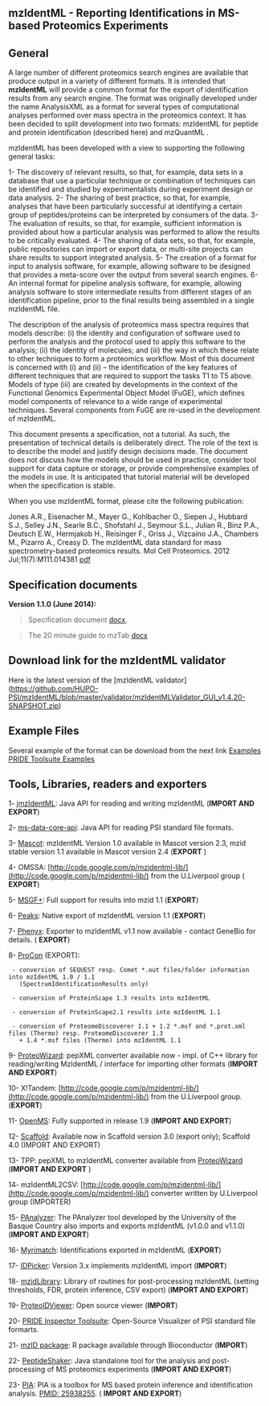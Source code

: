 ## mzIdentML - Reporting Identifications in MS-based Proteomics Experiments


## General

A large number of different proteomics search engines are available that produce output in a variety of different formats. It is intended that **mzIdentML** will provide a common format for the export of identification results from any search engine. The format was originally developed under the name AnalysisXML as a format for several types of computational analyses performed over mass spectra in the proteomics context. It has been decided to split development into two formats: mzIdentML for peptide and protein identification (described here) and mzQuantML .

mzIdentML has been developed with a view to supporting the following general tasks:

 1- The discovery of relevant results, so that, for example, data sets in a database that use a particular technique or combination of techniques can be identified and studied by experimentalists during experiment design or data analysis.
 2- The sharing of best practice, so that, for example, analyses that have been particularly successful at identifying a certain group of peptides/proteins can be interpreted by consumers of the data.
 3- The evaluation of results, so that, for example, sufficient information is provided about how a particular analysis was performed to allow the results to be critically evaluated.
 4- The sharing of data sets, so that, for example, public repositories can import or export data, or multi-site projects can share results to support integrated analysis.
 5- The creation of a format for input to analysis software, for example, allowing software to be designed that provides a meta-score over the output from several search engines.
 6- An internal format for pipeline analysis software, for example, allowing analysis software to store intermediate results from different stages of an identification pipeline, prior to the final results being assembled in a single mzIdentML file.

The description of the analysis of proteomics mass spectra requires that models describe: (i) the identity and configuration of software used to perform the analysis and the protocol used to apply this software to the analysis; (ii) the identity of molecules; and (iii) the way in which these relate to other techniques to form a proteomics workflow. Most of this document is concerned with (i) and (ii) – the identification of the key features of different techniques that are required to support the tasks T1 to T5 above. Models of type (iii) are created by developments in the context of the Functional Genomics Experimental Object Model (FuGE), which defines model components of relevance to a wide range of experimental techniques. Several components from FuGE are re-used in the development of mzIdentML.

This document presents a specification, not a tutorial. As such, the presentation of technical details is deliberately direct. The role of the text is to describe the model and justify design decisions made. The document does not discuss how the models should be used in practice, consider tool support for data capture or storage, or provide comprehensive examples of the models in use. It is anticipated that tutorial material will be developed when the specification is stable. 


When you use mzIdentML format, please cite the following publication:

Jones A.R., Eisenacher M., Mayer G., Kohlbacher O., Siepen J., Hubbard S.J., Selley J.N., Searle B.C., Shofstahl J., Seymour S.L., Julian R., Binz P.A., Deutsch E.W., Hermjakob H., Reisinger F., Griss J., Vizcaíno J.A., Chambers M., Pizarro A., Creasy D. The mzIdentML data standard for mass spectrometry-based proteomics results. Mol Cell Proteomics. 2012 Jul;11(7):M111.014381 [pdf](http://www.mcponline.org/content/11/7/M111.014381.full.pdf+html)


## Specification documents

**Version 1.1.0 (June 2014):**

  > Specification document [docx](https://github.com/HUPO-PSI/mzIdentML/blob/master/specification_document-releases/specdoc1_1/mzIdentML1.1.0.doc),

  > The 20 minute guide to mzTab [docx](https://github.com/HUPO-PSI/mzIdentML/blob/master/specification_document-releases/specdoc1_1/TenMinuteGuideToImplementingMzidentml.docx)

## Download link for the mzIdentML validator
Here is the latest version of the [mzIdentML validator] (https://github.com/HUPO-PSI/mzIdentML/blob/master/validator/mzIdentMLValidator_GUI_v1.4.20-SNAPSHOT.zip)

## Example Files
Several example of the format can be download from the next link [Examples](https://github.com/HUPO-PSI/mzIdentML/tree/master/examples/1_1examples)
[PRIDE Toolsuite Examples](https://github.com/PRIDE-Toolsuite/inspector-example-files/tree/master/mzIdentML)

## Tools, Libraries, readers and exporters

1- [jmzIdentML](http://github.com/PRIDE-UTILITIES/jmzidentml/): Java API for reading and writing mzIdentML (**IMPORT AND EXPORT**) 

2- [ms-data-core-api](http://github.com/PRIDE-UTILITIES/ms-data-core-api/): Java API for reading PSI standard file formats.

3- [Mascot](http://www.matrixscience.com/help/export_help.html#MZIDENTML): mzIdentML Version 1.0 available in Mascot version 2.3, mzid stable version 1.1 available in Mascot version 2.4 (**EXPORT** )

4- OMSSA: [http://code.google.com/p/mzidentml-lib/](http://code.google.com/p/mzidentml-lib/) from the U.Liverpool group ( **EXPORT**)

5- [MSGF+](http://proteomics.ucsd.edu/Software/MSGFPlus.html): Full support for results into mzid 1.1 (**EXPORT**)

6- [Peaks](http://www.bioinfor.com/): Native export of mzIdentML version 1.1 (**EXPORT**)

7- [Phenyx](http://www.genebio.com/products/phenyx/): Exporter to mzIdentML v1.1 now available - contact GeneBio for details. ( **EXPORT**)

8- [ProCon](http://www.ruhr-uni-bochum.de/mpc/software/ProCon/index.html.en) (EXPORT):

     - conversion of SEQUEST resp. Comet *.out files/folder information into mzIdentML 1.0 / 1.1 
       (SpectrumIdentificationResults only)

     - conversion of ProteinScape 1.3 results into mzIdentML

     - conversion of ProteinScape2.1 results into mzIdentML 1.1

     - conversion of ProteomeDiscoverer 1.1 + 1.2 *.msf and *.prot.xml files (Thermo) resp. ProteomeDiscoverer 1.3     
       + 1.4 *.msf files (Thermo) into mzIdentML 1.1

9- [ProteoWizard](http://proteowizard.sourceforge.net): pepXML converter available now - impl. of C++ library for reading/writing MzIdentML / interface for importing other formats (**IMPORT AND EXPORT**)

10- X!Tandem: [http://code.google.com/p/mzidentml-lib/](http://code.google.com/p/mzidentml-lib/) from the U.Liverpool group. (**EXPORT**)

11- [OpenMS](http://open-ms.sourceforge.net/): Fully supported in release 1.9 (**IMPORT AND EXPORT**)

12- [Scaffold](http://www.proteomesoftware.com/): Available now in Scaffold version 3.0 (export only); Scaffold 4.0 (IMPORT AND EXPORT)

13- TPP: pepXML to mzIdentML converter available from [ProteoWizard](http://proteowizard.sourceforge.net) (**IMPORT AND EXPORT** )

14- mzIdentML2CSV: [http://code.google.com/p/mzidentml-lib/](http://code.google.com/p/mzidentml-lib/) converter written by U.Liverpool group (IMPORTER)

15- [PAnalyzer](https://code.google.com/p/ehu-bio/wiki/PAnalyzer): The PAnalyzer tool developed by the University of the Basque Country also imports and exports mzIdentML (v1.0.0 and v1.1.0) (**IMPORT AND EXPORT**)

16- [Myrimatch](http://fenchurch.mc.vanderbilt.edu/software.php): Identifications exported in mzIdentML (**EXPORT**)

17- [IDPicker](http://fenchurch.mc.vanderbilt.edu/software.php): Version 3.x implements mzIdentML import (**IMPORT**)

18- [mzidLibrary](http://code.google.com/p/mzidentml-lib/): Library of routines for post-processing mzIdentML (setting thresholds, FDR, protein inference, CSV export) (****IMPORT AND EXPORT****)

19- [ProteoIDViewer](http://code.google.com/p/mzidentml-viewer/): Open source viewer (**IMPORT**)

20- [PRIDE Inspector Toolsuite](http://github.com/PRIDE-Toolsuite/pride-inspector): Open-Source Visualizer of PSI standard file formarts.

21- [mzID package](http://www.bioconductor.org/packages/release/bioc/html/mzID.html): R package available through Bioconductor (**IMPORT**)

22- [PeptideShaker](http://compomics.github.io/projects/peptide-shaker.html): Java standalone tool for the analysis and post-processing of MS proteomics experiments (**IMPORT AND EXPORT**)

23- [PIA](https://github.com/mpc-bioinformatics/pia): PIA is a toolbox for MS based protein inference and identification analysis. [PMID: <span>25938255</span>](http://www.ncbi.nlm.nih.gov/pubmed?term=25938255). ( **IMPORT AND EXPORT**)

